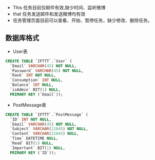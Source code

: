 - This 任务目前仅邮件有效,缺少时间、监听微博
- that 任务发送邮件和发送微博均有效
- 任务管理页面目前可以查看、开始、暂停任务，缺少修改、删除任务。


## 数据库格式

+ User表

```sql
CREATE TABLE `IFTTT`.`User` (
  `Email` VARCHAR(45) NOT NULL,
  `Password` VARCHAR(45) NOT NULL,
  `Rank` INT NOT NULL,
  `Consumption` INT NULL,
  `Balance` INT NULL,
  `isAdmin` BIT(1) NULL,
  PRIMARY KEY (`Email`));
```

+ PostMessage表

```sql
CREATE TABLE `IFTTT`.`PostMessage` (
  `ID` INT NOT NULL,
  `Email` VARCHAR(45) NOT NULL,
  `Subject` VARCHAR(21845) NOT NULL,
  `Content` VARCHAR(21845) NULL,
  `Time` DATETIME NULL,
  `Read` BIT(1) NULL,
  `Important` BIT(1) NULL,
  PRIMARY KEY (`ID`));
```